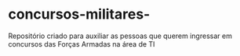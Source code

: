 # concursos-militares-
Repositório criado para auxiliar as pessoas que querem ingressar em concursos das Forças Armadas na área de TI

